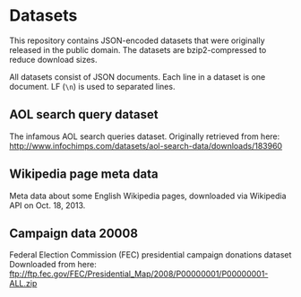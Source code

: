 Datasets
========

This repository contains JSON-encoded datasets that were originally released in the public domain.
The datasets are bzip2-compressed to reduce download sizes. 

All datasets consist of JSON documents. Each line in a dataset is one document.
LF (`\n`) is used to separated lines.

AOL search query dataset
------------------------
The infamous AOL search queries dataset.
Originally retrieved from here: http://www.infochimps.com/datasets/aol-search-data/downloads/183960

Wikipedia page meta data
------------------------
Meta data about some English Wikipedia pages, downloaded via Wikipedia API on Oct. 18, 2013.

Campaign data 20008
-------------------
Federal Election Commission (FEC) presidential campaign donations dataset
Downloaded from here: ftp://ftp.fec.gov/FEC/Presidential_Map/2008/P00000001/P00000001-ALL.zip
